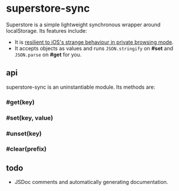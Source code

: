 # superstore-sync

Superstore is a simple lightweight synchronous wrapper around localStorage.  Its features include:

- It is [resilient to iOS's strange behaviour in private browsing mode](http://stackoverflow.com/questions/14555347/html5-localstorage-doesnt-works-in-ios-safari-private-browsing).
- It accepts objects as values and runs `JSON.stringify` on **#set** and `JSON.parse` on **#get** for you.

## api

superstore-sync is an uninstantiable module.  Its methods are:

### #get(key)

### #set(key, value)

### #unset(key)

### #clear(prefix)

## todo

- JSDoc comments and automatically generating documentation.
